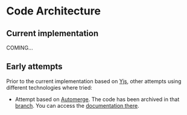 # Code Architecture

## Current implementation

COMING...

## Early attempts

Prior to the current implementation based on [Yjs](https://docs.yjs.dev/), other attempts using
different technologies where tried:

- Attempt based on [Automerge](https://automerge.org/). The code has been archived in that [branch](https://github.com/jupyterlab/jupyterlab_rtc/tree/automerge). You can
  access the [documentation there](https://jupyterlab-realtime-collaboration.readthedocs.io/en/automerge/).
